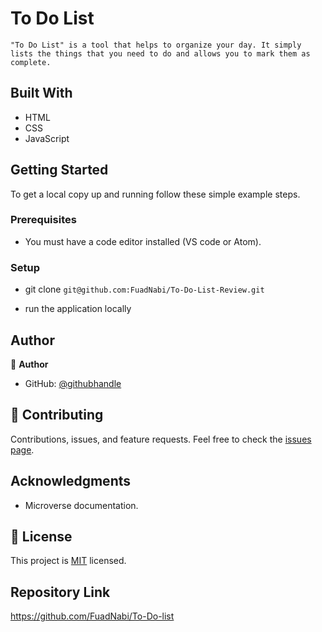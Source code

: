 # To Do List 

`"To Do List" is a tool that helps to organize your day. It simply lists the things that you need to do and allows you to mark them as complete.`

## Built With

- HTML
- CSS
- JavaScript

## Getting Started

To get a local copy up and running follow these simple example steps.

### Prerequisites

- You must have a code editor installed (VS code or Atom).

### Setup

- git clone `git@github.com:FuadNabi/To-Do-List-Review.git`

- run the application locally

## Author

:bust_in_silhouette: **Author**

- GitHub: [@githubhandle](https://github.com/FuadNabi)


## :handshake: Contributing

Contributions, issues, and feature requests.
Feel free to check the [issues page](https://github.com/FuadNabi/To-Do-list-Review/issues).

## Acknowledgments

- Microverse documentation.

## :memo: License

This project is [MIT](./LICENSE) licensed.

## Repository Link

https://github.com/FuadNabi/To-Do-list
